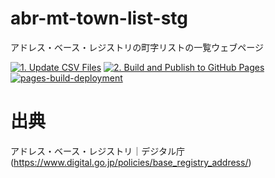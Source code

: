 # abr-mt-town-list-stg

アドレス・ベース・レジストリの町字リストの一覧ウェブページ

[![1. Update CSV Files](https://github.com/zero3kw/abr-mt-town-list-stg/actions/workflows/update-csv.yml/badge.svg)](https://github.com/zero3kw/abr-mt-town-list-stg/actions/workflows/update-csv.yml)
[![2. Build and Publish to GitHub Pages](https://github.com/zero3kw/abr-mt-town-list-stg/actions/workflows/publish-gh-pages.yml/badge.svg)](https://github.com/zero3kw/abr-mt-town-list-stg/actions/workflows/publish-gh-pages.yml)
[![pages-build-deployment](https://github.com/zero3kw/abr-mt-town-list-stg/actions/workflows/pages/pages-build-deployment/badge.svg)](https://github.com/zero3kw/abr-mt-town-list-stg/actions/workflows/pages/pages-build-deployment)

# 出典
アドレス・ベース・レジストリ｜デジタル庁(https://www.digital.go.jp/policies/base_registry_address/)